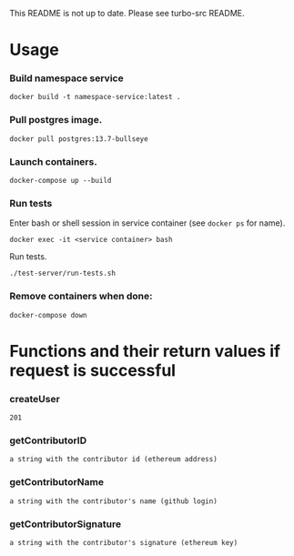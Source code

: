 This README is not up to date. Please see turbo-src README.

# Usage

### Build namespace service

```
docker build -t namespace-service:latest .
```

### Pull postgres image.

```
docker pull postgres:13.7-bullseye

```

### Launch containers.

```
docker-compose up --build
```

### Run tests

Enter bash or shell session in service container (see `docker ps` for name).

```
docker exec -it <service container> bash
```

Run tests.

```
./test-server/run-tests.sh
```


### Remove containers when done:

```
docker-compose down
```

# Functions and their return values if request is successful

### createUser

```
201
```

### getContributorID

```
a string with the contributor id (ethereum address)
```

### getContributorName

```
a string with the contributor's name (github login)
```

### getContributorSignature

```
a string with the contributor's signature (ethereum key)
```
